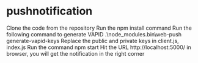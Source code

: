 # pushnotification
Clone the code from the repository 
Run the npm install command
Run the following command to generate VAPID .\node_modules\.bin\web-push generate-vapid-keys
Replace the public and private keys in client.js, index.js
Run the command npm start
Hit the URL http://localhost:5000/ in browser, you will get the notification in the right corner
